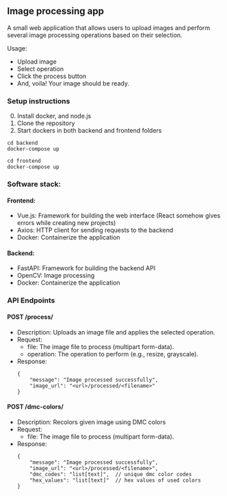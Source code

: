 ## Image processing app
A small web application that allows users to upload images and perform several image processing operations based on their selection.

Usage:
* Upload image
* Select operation
* Click the process button
* And, voila! Your image should be ready.

### Setup instructions
0. Install docker, and node.js
1. Clone the repository
2. Start dockers in both backend and frontend folders
``` 
cd backend
docker-compose up
```
``` 
cd frontend
docker-compose up
```

### Software stack:

#### Frontend:
* Vue.js: Framework for building the web interface (React somehow gives errors while creating new projects)
* Axios: HTTP client for sending requests to the backend
* Docker: Containerize the application

#### Backend:
* FastAPI: Framework for building the backend API
* OpenCV: Image processing
* Docker: Containerize the application

### API Endpoints
#### POST /process/
* Description: Uploads an image file and applies the selected operation.
* Request:
    * file: The image file to process (multipart form-data).
    * operation: The operation to perform (e.g., resize, grayscale).
* Response:
    ```
    {
        "message": "Image processed successfully",
        "image_url": "<url>/processed/<filename>"
    }
    ```
#### POST /dmc-colors/
* Description: Recolors given image using DMC colors
* Request:
    * file: The image file to process (multipart form-data).
* Response:
    ```
    {
        "message": "Image processed successfully",
        "image_url": "<url>/processed/<filename>",
        "dmc_codes": "list[text]",  // unique dmc color codes
        "hex_values": "list[text]"  // hex values of used colors
    }
    ```